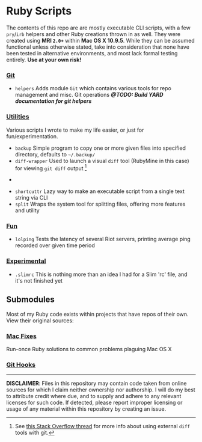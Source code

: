 # Ruby Scripts
The contents of this repo are are mostly executable CLI scripts, with a few `pry`/`irb` helpers and other Ruby creations thrown in as well. They were created using **MRI `2.0+`** within **Mac OS X 10.9.5**. While they can be assumed functional unless otherwise stated, take into consideration that none have been tested in alternative environments, and most lack formal testing entirely. **Use at your own risk!**

### [Git](git/)
- `helpers` Adds module `Git` which contains various tools for repo management and misc. Git operations ***@TODO: Build YARD documentation for git helpers***

### [Utilities](utils/)
Various scripts I wrote to make my life easier, or just for fun/experimentation.

- `backup` Simple program to copy one or more given files into specified directory, defaults to `~/.backup/`
- `diff-wrapper` Used to launch a visual `diff` tool (RubyMine in this case) for viewing `git diff` output [^git-diff-so-thread]
- ~~~`sass-convert-dir`~~~ **This is fairly useless** *(now obsoleted by builtin SASS feature)*
- `shortcuttr` Lazy way to make an executable script from a single text string via CLI
- `split` Wraps the system tool for splitting files, offering more features and utility

### [Fun](fun/)
- `lolping` Tests the latency of several Riot servers, printing average ping recorded over given time period

### [Experimental](experiment/)
- `.slimrc` This is nothing more than an idea I had for a Slim 'rc' file, and it's not finished yet


## Submodules
Most of my Ruby code exists within projects that have repos of their own. View their original sources:


### [Mac Fixes](https://github.com/SteveBenner/mac-osx-fixes)
Run-once Ruby solutions to common problems plaguing Mac OS X
### [Git Hooks](https://github.com/SteveBenner/git-hooks)

---
**DISCLAIMER**: Files in this repository may contain code taken from online sources for which I claim neither ownership nor authorship. I will do my best to attribute credit where due, and to supply and adhere to any relevant licenses for such code. If detected, please report improper licensing or usage of any material within this repository by creating an issue.

[1]: https://bitbucket.org/SteveBenner09/sb-git

[^git-diff-so-thread]: See [this Stack Overflow thread](http://stackoverflow.com/questions/255202/how-do-i-view-git-diff-output-with-a-visual-diff-program/) for more info about using external `diff` tools with git.